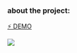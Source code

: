 <h3>about the project:</h3>

<a href="https://random-things-react.vercel.app/">⚡ DEMO</a>

<img src="https://user-images.githubusercontent.com/40372039/105637561-436ce680-5e7f-11eb-9fce-438f284af402.png">
